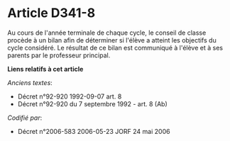 # Article D341-8

Au cours de l'année terminale de chaque cycle, le conseil de classe procède à un bilan afin de déterminer si l'élève a
atteint les objectifs du cycle considéré. Le résultat de ce bilan est communiqué à l'élève et à ses parents par le professeur
principal.

**Liens relatifs à cet article**

_Anciens textes_:

  - Décret n°92-920 1992-09-07 art. 8
  - Décret n°92-920 du 7 septembre 1992 - art. 8 (Ab)

_Codifié par_:

  - Décret n°2006-583 2006-05-23 JORF 24 mai 2006
